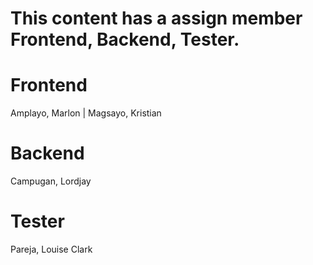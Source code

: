 # This content has a assign member Frontend, Backend, Tester.

# Frontend

Amplayo, Marlon |
Magsayo, Kristian

# Backend

Campugan, Lordjay

# Tester

Pareja, Louise Clark